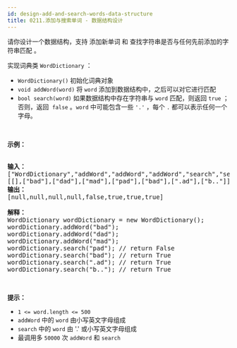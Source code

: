 ```yaml
---
id: design-add-and-search-words-data-structure
title: 0211.添加与搜索单词 - 数据结构设计
---
```

请你设计一个数据结构，支持 添加新单词 和 查找字符串是否与任何先前添加的字符串匹配 。

实现词典类 <code>WordDictionary</code> ：


- <code>WordDictionary()</code> 初始化词典对象
- <code>void addWord(word)</code> 将 <code>word</code> 添加到数据结构中，之后可以对它进行匹配
- <code>bool search(word)</code> 如果数据结构中存在字符串与 <code>word</code> 匹配，则返回 <code>true</code> ；否则，返回  <code>false</code> 。<code>word</code> 中可能包含一些 <code>&#39;.&#39;</code> ，每个 <code>.</code> 都可以表示任何一个字母。

 

**示例：**


<pre><br/><strong>输入：</strong><br/>[&#34;WordDictionary&#34;,&#34;addWord&#34;,&#34;addWord&#34;,&#34;addWord&#34;,&#34;search&#34;,&#34;search&#34;,&#34;search&#34;,&#34;search&#34;]<br/>[[],[&#34;bad&#34;],[&#34;dad&#34;],[&#34;mad&#34;],[&#34;pad&#34;],[&#34;bad&#34;],[&#34;.ad&#34;],[&#34;b..&#34;]]<br/><strong>输出：</strong><br/>[null,null,null,null,false,true,true,true]<br/><br/><strong>解释：</strong><br/>WordDictionary wordDictionary = new WordDictionary();<br/>wordDictionary.addWord(&#34;bad&#34;);<br/>wordDictionary.addWord(&#34;dad&#34;);<br/>wordDictionary.addWord(&#34;mad&#34;);<br/>wordDictionary.search(&#34;pad&#34;); // return False<br/>wordDictionary.search(&#34;bad&#34;); // return True<br/>wordDictionary.search(&#34;.ad&#34;); // return True<br/>wordDictionary.search(&#34;b..&#34;); // return True<br/></pre>

 

**提示：**


- <code>1 &lt;= word.length &lt;= 500</code>
- <code>addWord</code> 中的 <code>word</code> 由小写英文字母组成
- <code>search</code> 中的 <code>word</code> 由 &#39;.&#39; 或小写英文字母组成
- 最调用多 <code>50000</code> 次 <code>addWord</code> 和 <code>search</code>
